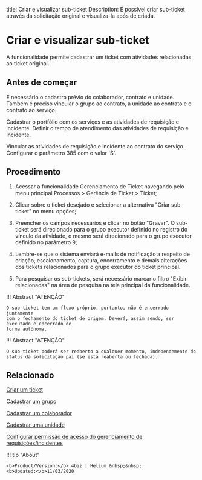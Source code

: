 title:  Criar e visualizar sub-ticket
Description: É possível criar sub-ticket através da solicitação original e visualiza-la após de criada. 
# Criar e visualizar sub-ticket

A funcionalidade permite cadastrar um ticket com atividades relacionadas ao ticket original.

Antes de começar
----------------

É necessário o cadastro prévio do colaborador, contrato e unidade. Também é
preciso vincular o grupo ao contrato, a unidade ao contrato e o contrato ao
serviço.

Cadastrar o portfólio com os serviços e as atividades de requisição e incidente.
Definir o tempo de atendimento das atividades de requisição e incidente.

Vincular as atividades de requisição e incidente ao contrato do serviço.
Configurar o parâmetro 385 com o valor 'S'.

Procedimento
------------

1.  Acessar a funcionalidade Gerenciamento de Ticket navegando pelo menu
    principal Processos \> Gerência de Ticket \> Ticket;

2.  Clicar sobre o ticket desejado e selecionar a alternativa "Criar sub-ticket" no menu opções;

3.  Preencher os campos necessários e clicar no botão "Gravar". O sub-ticket será direcionado para o grupo executor definido
    no registro do vínculo da atividade, o mesmo será direcionado para o grupo executor definido no parâmetro 9;

4.  Lembre-se que o sistema enviará e-mails de notificação a respeito de
    criação, escalonamento, captura, encerramento e demais alterações dos
    tickets relacionados para o grupo executor do ticket principal.
    
5.  Para pesquisar os sub-tickets, será necessário marcar o filtro "Exibir relacionadas" na área de 
    pesquisa na tela principal da funcionalidade.

        
!!! Abstract "ATENÇÃO"

    O sub-ticket tem um fluxo próprio, portanto, não é encerrado juntamente
    com o fechamento do ticket de origem. Deverá, assim sendo, ser executado e encerrado de
    forma autônoma.  
    
!!! Abstract "ATENÇÃO"

    O sub-ticket poderá ser reaberto a qualquer momento, independemente do status da solicitação pai (se está reaberta ou fechada).  
    
Relacionado
-----------

[Criar um ticket](/pt-br/4biz-helium/processes/tickets/use/create-ticket.html)

[Cadastrar um grupo](/pt-br/4biz-helium/initial-settings/access-settings/user/register-groups.html)

[Cadastrar um colaborador](/pt-br/4biz-helium/initial-settings/access-settings/user/register-employee.html)

[Cadastrar uma unidade](/pt-br/4biz-helium/platform-administration/region-and-language/register-unit.html)

[Configurar permissão de acesso do gerenciamento de requisições/incidentes](/pt-br/4biz-helium/processes/tickets/configuration/access-ticket-management.html)

<!-- <i class='fa fa-youtube-play  fa-2x' style='color:#97ce17;vertical-align: middle;'> </i> [Video Library](https://www.youtube.com/playlist?list=PLB5qK2uzf2ROn4Xs6UdH84Ujzta2iJ6Ei)'
-->
!!! tip "About"

    <b>Product/Version:</b> 4biz | Helium &nbsp;&nbsp;
    <b>Updated:</b>11/03/2020


